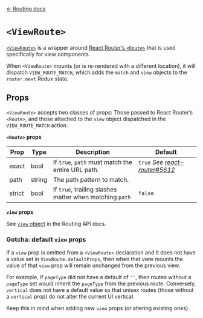 [← Routing docs](/docs/guides/Routing.md)

# `<ViewRoute>`

[`<ViewRoute>`](/src/components/Routing/ViewRoute/index.js) is a wrapper around [React Router’s `<Route>`](https://reacttraining.com/react-router/web/api/Route) that is used specifically for view components.

When `<ViewRoute>` mounts (or is re-rendered with a different location), it will dispatch `VIEW_ROUTE_MATCH`, which adds the `match` and `view` objects to the `router.next` Redux state.

## Props

`<ViewRoute>` accepts two classes of props: Those passed to React Router’s `<Route>`, and those attached to the `view` object dispatched in the `VIEW_ROUTE_MATCH` action.

**`<Route>` props**

Prop|Type|Description|Default
---|---|---|---
exact|bool|If `true`, `path` must match the entire URL path.|`true` *See [react-router#5612](https://github.com/ReactTraining/react-router/pull/5612)*
path|string|The path pattern to match.|
strict|bool|If `true`, trailing slashes matter when matching `path`|`false`

**`view` props**

See [`view` object](/docs/guides/Routing-redux-state.md#view) in the Routing API docs.

### Gotcha: default `view` props

If a `view` prop is omitted from a `<ViewRoute>` declaration and it does not have a value set in `ViewRoute.defaultProps`, then when that view mounts the value of that `view` prop will remain unchanged from the previous view.

For example, if `pageType` did not have a default of `''`, then routes without a `pageType` set would inherit the `pageType` from the previous route. Conversely, `vertical` does not have a default value so that unisex routes (those without a `vertical` prop) do not alter the current UI vertical.

Keep this in mind when adding new `view` props (or altering existing ones).
